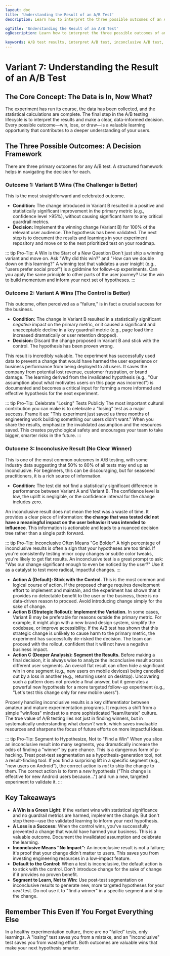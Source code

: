 ```yaml
---
layout: doc
title: 'Understanding the Result of an A/B Test'
description: Learn how to interpret the three possible outcomes of an A/B test—win, lose, or inconclusive. This module provides a decision framework for each scenario, emphasizing how to derive value and learning from every result.

ogTitle: 'Understanding the Result of an A/B Test'
ogDescription: Learn how to interpret the three possible outcomes of an A/B test—win, lose, or inconclusive. This module provides a decision framework for each scenario, emphasizing how to derive value and learning from every result.

keywords: A/B test results, interpret A/B test, inconclusive A/B test, statistical significance, product experimentation, CRO, data analysis
---
```

# Variant 7: Understanding the Result of an A/B Test

## The Core Concept: The Data is In, Now What?

The experiment has run its course, the data has been collected, and the statistical calculations are complete. The final step in the A/B testing lifecycle is to interpret the results and make a clear, data-informed decision. Every possible outcome—win, lose, or draw—is a valuable learning opportunity that contributes to a deeper understanding of your users.

## The Three Possible Outcomes: A Decision Framework

There are three primary outcomes for any A/B test. A structured framework helps in navigating the decision for each.

### Outcome 1: Variant B Wins (The Challenger is Better)

This is the most straightforward and celebrated outcome.

* **Condition:** The change introduced in Variant B resulted in a positive and statistically significant improvement in the primary metric (e.g., confidence level >95%), without causing significant harm to any critical guardrail metrics.
* **Decision:** Implement the winning change (Variant B) for 100% of the relevant user audience. The hypothesis has been validated. The next step is to document the results and learnings in your experiment repository and move on to the next prioritized test on your roadmap.

::: tip Pro-Tip: A Win is the Start of a New Question
Don't just ship a winning variant and move on. Ask "Why did this win?" and "How can we double down on this learning?" A winning test that validates a user insight (e.g., "users prefer social proof") is a goldmine for follow-up experiments. Can you apply the same principle to other parts of the user journey? Use the win to build momentum and inform your next set of hypotheses.
:::

### Outcome 2: Variant A Wins (The Control is Better)

This outcome, often perceived as a "failure," is in fact a crucial success for the business.

* **Condition:** The change in Variant B resulted in a statistically significant *negative* impact on the primary metric, or it caused a significant and unacceptable decline in a key guardrail metric (e.g., page load time increased dramatically or user retention dropped).
* **Decision:** Discard the change proposed in Variant B and stick with the control. The hypothesis has been proven wrong.

This result is incredibly valuable. The experiment has successfully used data to prevent a change that would have harmed the user experience or business performance from being deployed to all users. It saves the company from potential lost revenue, customer frustration, or brand damage. The learning derived from the invalidated hypothesis (e.g., "Our assumption about what motivates users on this page was incorrect") is documented and becomes a critical input for forming a more informed and effective hypothesis for the next experiment.

::: tip Pro-Tip: Celebrate "Losing" Tests Publicly
The most important cultural contribution you can make is to celebrate a "losing" test as a major success. Frame it as: "This experiment just saved us three months of engineering work building something our users didn't want." When you share the results, emphasize the invalidated assumption and the resources saved. This creates psychological safety and encourages your team to take bigger, smarter risks in the future.
:::

### Outcome 3: Inconclusive Result (No Clear Winner)

This is one of the most common outcomes in A/B testing, with some industry data suggesting that 50% to 80% of all tests may end up as inconclusive. For beginners, this can be discouraging, but for seasoned practitioners, it is a rich source of information.

* **Condition:** The test did not find a statistically significant difference in performance between Variant A and Variant B. The confidence level is low, the uplift is negligible, or the confidence interval for the change includes zero.

An inconclusive result does not mean the test was a waste of time. It provides a clear piece of information: **the change that was tested did not have a meaningful impact on the user behavior it was intended to influence**. This information is actionable and leads to a nuanced decision tree rather than a single path forward.

::: tip Pro-Tip: Inconclusive Often Means "Go Bolder"
A high percentage of inconclusive results is often a sign that your hypotheses are too timid. If you're consistently testing minor copy changes or subtle color tweaks, you're likely to get flat results. An inconclusive test is a great prompt to ask: "Was our change significant enough to even be noticed by the user?" Use it as a catalyst to test more radical, impactful changes.
:::

* **Action A (Default): Stick with the Control.** This is the most common and logical course of action. If the proposed change requires development effort to implement and maintain, and the experiment has shown that it provides no detectable benefit to the user or the business, there is no data-driven reason to proceed. Avoid introducing change simply for the sake of change.
* **Action B (Strategic Rollout): Implement the Variation.** In some cases, Variant B may be preferable for reasons outside the primary metric. For example, it might align with a new brand design system, simplify the codebase, or improve accessibility. If the A/B test has shown that this strategic change is unlikely to cause harm to the primary metric, the experiment has successfully de-risked the decision. The team can proceed with the rollout, confident that it will not have a negative business impact.
* **Action C (Deeper Analysis): Segment the Results.** Before making a final decision, it is always wise to analyze the inconclusive result across different user segments. An overall flat result can often hide a significant win in one segment (e.g., new users on mobile devices) being cancelled out by a loss in another (e.g., returning users on desktop). Uncovering such a pattern does not provide a final answer, but it generates a powerful new hypothesis for a more targeted follow-up experiment (e.g., "Let's test this change only for new mobile users").

Properly handling inconclusive results is a key differentiator between amateur and mature experimentation programs. It requires a shift from a simple "win/loss" mindset to a more sophisticated "learn/iterate" culture. The true value of A/B testing lies not just in finding winners, but in systematically understanding what *doesn't* work, which saves invaluable resources and sharpens the focus of future efforts on more impactful ideas.

::: tip Pro-Tip: Segment to Hypothesize, Not to "Find a Win"
When you slice an inconclusive result into many segments, you dramatically increase the odds of finding a "winner" by pure chance. This is a dangerous form of p-hacking. Treat post-test segmentation as a hypothesis-generation tool, not a result-finding tool. If you find a surprising lift in a specific segment (e.g., "new users on Android"), the correct action is *not* to ship the change to them. The correct action is to form a *new* hypothesis ("This change is effective for new Android users because...") and run a new, targeted experiment to validate it.
:::

## Key Takeaways

* **A Win is a Green Light:** If the variant wins with statistical significance and no guardrail metrics are harmed, implement the change. But don't stop there—use the validated learning to inform your next hypothesis.
* **A Loss is a Success:** When the control wins, you've successfully prevented a change that would have harmed your business. This is a valuable outcome. Document the invalidated assumption and celebrate the learning.
* **Inconclusive Means "No Impact":** An inconclusive result is not a failure; it's proof that your change didn't matter to users. This saves you from investing engineering resources in a low-impact feature.
* **Default to the Control:** When a test is inconclusive, the default action is to stick with the control. Don't introduce change for the sake of change if it provides no proven benefit.
* **Segment to Learn, Not to Win:** Use post-test segmentation on inconclusive results to generate new, more targeted hypotheses for your *next* test. Do not use it to "find a winner" in a specific segment and ship the change.

## Remember This Even If You Forget Everything Else

In a healthy experimentation culture, there are no "failed" tests, only learnings. A "losing" test saves you from a mistake, and an "inconclusive" test saves you from wasting effort. Both outcomes are valuable wins that make your next hypothesis smarter.

